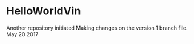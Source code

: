 # HelloWorldVin
Another repository initiated
Making changes on the version 1 branch file. May 20 2017
